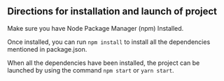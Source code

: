 ## Directions for installation and launch of project

Make sure you have Node Package Manager (npm) Installed.

Once installed, you can run `npm install` to install all the dependencies mentioned in package.json.

When all the dependencies have been installed, the project can be launched by using the command `npm start` or `yarn start`.